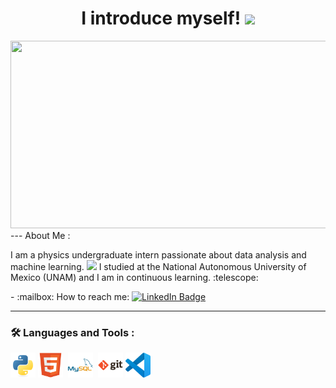 <div id="header" align="center">
  <h1>
  I introduce myself!
  <img src="https://media.giphy.com/media/hvRJCLFzcasrR4ia7z/giphy.gif" width="30px"/>
  </h1>
</div>
<div align="center">
  <img src="https://media.giphy.com/media/dWesBcTLavkZuG35MI/giphy.gif" width="600" height="300"/>
</div>
---
About Me : 
<p>I am a physics undergraduate intern passionate about data analysis and machine learning. <img src="https://media.giphy.com/media/WUlplcMpOCEmTGBtBW/giphy.gif" width="30"> I studied at the National Autonomous University of Mexico (UNAM) and I am in continuous learning. :telescope:</p> 
- :mailbox: How to reach me:        <a href="http://www.linkedin.com/in/luis-enrique-hernández-alemán"><img src="https://img.shields.io/badge/LinkedIn-blue?style=for-the-badge&logo=linkedin&logoColor=white" alt="LinkedIn Badge"/> </a>

---

### :hammer_and_wrench: Languages and Tools :
<div>
  <img src="https://github.com/devicons/devicon/blob/master/icons/python/python-original.svg" title="Python" **alt="Python" width="40" height="40"/>
  <img src="https://github.com/devicons/devicon/blob/master/icons/html5/html5-original.svg" title="HTML5" alt="HTML" width="40" height="40"/>&nbsp;
  <img src="https://github.com/devicons/devicon/blob/master/icons/mysql/mysql-original-wordmark.svg" title="MySQL"  alt="MySQL" width="40" height="40"/>&nbsp;
  <img src="https://github.com/devicons/devicon/blob/master/icons/git/git-original-wordmark.svg" title="Git" **alt="Git" width="40" height="40"/>
  <img src="https://github.com/devicons/devicon/blob/master/icons/vscode/vscode-original.svg" title="VSCode" **alt="VSCode" width="40" height="40"/>
  
</div>
